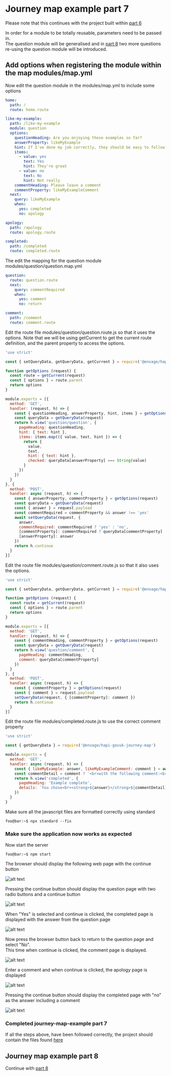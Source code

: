 # Journey map example part 7
Please note that this continues with the project built within [part 6](../journey-map-example-6/README.md)

In order for a module to be totally reusable, parameters need to be passed in.  
The question module will be generalised and in [part 8](../journey-map-example-8/README.md)
two more questions re-using the question module will be introduced.

## Add options when registering the module within the map modules/map.yml

Now edit the question module in the modules/map.yml to include some options
```yaml
home:
  path: /
  route: home.route

like-my-example:
  path: /like-my-example
  module: question
  options:
    questionHeading: Are you enjoying these examples so far?
    answerProperty: likeMyExample
    hint: If I've done my job correctly, they should be easy to follow
    items:
      - value: yes
        text: Yes
        hint: They're great
      - value: no
        text: No
        hint: Not really
    commentHeading: Please leave a comment
    commentProperty: likeMyExampleComment
  next:
    query: likeMyExample
    when:
      yes: completed
      no: apology

apology:
  path: /apology
  route: apology.route

completed:
  path: /completed
  route: completed.route
```

The edit the mapping for the question module modules/question/question.map.yml
```yaml
question:
  route: question.route
  next:
    query: commentRequired
    when:
      yes: comment
      no: return

comment:
  path: /comment
  route: comment.route
```

Edit the route file modules/question/question.route.js so that it uses the options.
Note that we will be using getCurrent to get the current route definition, and the parent 
property to access the options.
```js
'use strict'

const { setQueryData, getQueryData, getCurrent } = require('@envage/hapi-govuk-journey-map')

function getOptions (request) {
  const route = getCurrent(request)
  const { options } = route.parent
  return options
}

module.exports = [{
  method: 'GET',
  handler: (request, h) => {
    const { questionHeading, answerProperty, hint, items } = getOptions(request)
    const queryData = getQueryData(request)
    return h.view('question/question', {
      pageHeading: questionHeading,
      hint: { text: hint },
      items: items.map(({ value, text, hint }) => {
        return {
          value,
          text,
          hint: { text: hint },
          checked: queryData[answerProperty] === String(value)
        }
      })
    })
  }
}, {
  method: 'POST',
  handler: async (request, h) => {
    const { answerProperty, commentProperty } = getOptions(request)
    const queryData = getQueryData(request)
    const { answer } = request.payload
    const commentRequired = commentProperty && answer !== 'yes'
    await setQueryData(request, {
      answer,
      commentRequired: commentRequired ? 'yes' : 'no',
      [commentProperty]: commentRequired ? queryData[commentProperty] : undefined,
      [answerProperty]: answer
    })
    return h.continue
  }
}]
```

Edit the route file modules/question/comment.route.js so that it also uses the options.
```js
'use strict'

const { setQueryData, getQueryData, getCurrent } = require('@envage/hapi-govuk-journey-map')

function getOptions (request) {
  const route = getCurrent(request)
  const { options } = route.parent
  return options
}

module.exports = [{
  method: 'GET',
  handler: (request, h) => {
    const { commentHeading, commentProperty } = getOptions(request)
    const queryData = getQueryData(request)
    return h.view('question/comment', {
      pageHeading: commentHeading,
      comment: queryData[commentProperty]
    })
  }
}, {
  method: 'POST',
  handler: async (request, h) => {
    const { commentProperty } = getOptions(request)
    const { comment } = request.payload
    setQueryData(request, { [commentProperty]: comment })
    return h.continue
  }
}]
```

Edit the route file modules/completed.route.js to use the correct comment property
```js
'use strict'

const { getQueryData } = require('@envage/hapi-govuk-journey-map')

module.exports = {
  method: 'GET',
  handler: async (request, h) => {
    const { likeMyExample: answer, likeMyExampleComment: comment } = await getQueryData(request)
    const commentDetail = comment ? `<br>with the following comment:<br>"${comment}"` : ''
    return h.view('completed', {
      pageHeading: 'Example complete',
      details: `You chose<br><strong>${answer}</strong>${commentDetail}`
    })
  }
}
```

Make sure all the javascript files are formatted correctly using standard
```console
foo@bar:~$ npx standard --fix
```

### Make sure the application now works as expected

Now start the server
```console
foo@bar:~$ npm start
```

The browser should display the following web page with the continue button

![alt text](../screen-shots/home.png "home page")

Pressing the continue button should display the question page with two radio buttons and a continue button

![alt text](../screen-shots/like-my-example.png "question page")

When "Yes" is selected and continue is clicked, the completed page is displayed with the answer from the question page

![alt text](../screen-shots/completed.png "completed with yes page")

Now press the browser button back to return to the question page and select "No".  
This time when continue is clicked, the comment page is displayed.

![alt text](../screen-shots/comment.png "completed with yes page")

Enter a comment and when continue is clicked, the apology page is displayed

![alt text](../screen-shots/apology.png "apology page")

Pressing the continue button should display the completed page with "no" as the answer including a comment

![alt text](../screen-shots/completed-with-comment.png "completed with no page")

### Completed journey-map-example part 7
If all the steps above, have been followed correctly, the project should contain the files found [here](.)

## Journey map example part 8
Continue with [part 8](../journey-map-example-8/README.md)


